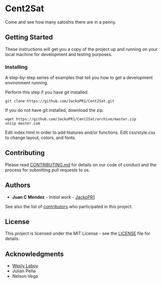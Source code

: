 # Cent2Sat

Come and see how many satoshis there are in a penny.

## Getting Started

These instructions will get you a copy of the project up and running on your local machine for development and testing purposes.

### Installing

A step-by-step series of examples that tell you how to get a development environment running.

Perform this step if you have git installed.

```
git clone https://github.com/JackoPR1/Cent2Sat.git
```

If you do not have git installed, download the zip.

```
wget https://github.com/JackoPR1/Cent2Sat/archive/master.zip
unzip master.com
```

Edit index.html in order to add features and/or functions. Edit css/style.css to change layout, colors, and fonts.

## Contributing

Please read [CONTRIBUTING.md](https://github.com/jacko538/Cent2Sat/blob/master/CONTRIBUTING.md) for details on our code of conduct and the process for submitting pull requests to us.

## Authors

* **Juan C Mendez** - *Initial work* - [JackoPR1](https://github.com/jackopr1)

See also the list of [contributors](https://github.com/jacko538/Cent2Sat/contributors) who participated in this project.

## License

This project is licensed under the MIT License - see the [LICENSE](LICENSE) file for details.

## Acknowledgments

* [Wesly Laboy](https://github.com/weslylaboy)
* Julian Peña
* Nelson Vega
